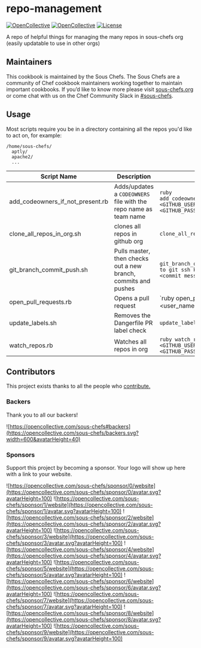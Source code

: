 # repo-management

[![OpenCollective](https://opencollective.com/sous-chefs/backers/badge.svg)](#backers)
[![OpenCollective](https://opencollective.com/sous-chefs/sponsors/badge.svg)](#sponsors)
[![License](https://img.shields.io/badge/License-Apache%202.0-green.svg)](https://opensource.org/licenses/Apache-2.0)

A repo of helpful things for managing the many repos in sous-chefs org (easily updatable to use in other orgs)

## Maintainers

This cookbook is maintained by the Sous Chefs. The Sous Chefs are a community of Chef cookbook maintainers working together to maintain important cookbooks. If you’d like to know more please visit [sous-chefs.org](https://sous-chefs.org/) or come chat with us on the Chef Community Slack in [#sous-chefs](https://chefcommunity.slack.com/messages/C2V7B88SF).

## Usage

Most scripts require you be in a directory containing all the repos you'd like to act on, for example:

```shell
/home/sous-chefs/
  aptly/
  apache2/
  ...
```

|  Script Name     |  Description     |   Usage    |
|  ---  |  ---  |  ---  |
| add_codeowners_if_not_present.rb      | Adds/updates a `CODEOWNERS` file with the repo name as team name | `ruby add_codeowners_if_not_present.rb <GITHUB_USERNAME> <GITHUB_PASSWORD_OR_TOKEN>` |
| clone_all_repos_in_org.sh | clones all repos in github org | `clone_all_repos_in_org.sh` |
| git_branch_commit_push.sh | Pulls master, then checks out a new branch, commits and pushes | `git_branch_commit_push.sh <path to git ssh key> <branch name> <commit message>` |
| open_pull_requests.rb | Opens a pull request | `ruby open_pull_requests.rb <user_name> <token|password> <pr_title> <pr_body> <your_branch_name>` |
| update_labels.sh | Removes the Dangerfile PR label check | `update_labels.sh` |
| watch_repos.rb | Watches all repos in org | `ruby watch_repos.rb <GITHUB_USERNAME> <GITHUB_PASSWORD_OR_TOKEN>` |

## Contributors

This project exists thanks to all the people who [contribute.](https://opencollective.com/sous-chefs/contributors.svg?width=890&button=false)

### Backers

Thank you to all our backers!

![https://opencollective.com/sous-chefs#backers](https://opencollective.com/sous-chefs/backers.svg?width=600&avatarHeight=40)

### Sponsors

Support this project by becoming a sponsor. Your logo will show up here with a link to your website.

![https://opencollective.com/sous-chefs/sponsor/0/website](https://opencollective.com/sous-chefs/sponsor/0/avatar.svg?avatarHeight=100)
![https://opencollective.com/sous-chefs/sponsor/1/website](https://opencollective.com/sous-chefs/sponsor/1/avatar.svg?avatarHeight=100)
![https://opencollective.com/sous-chefs/sponsor/2/website](https://opencollective.com/sous-chefs/sponsor/2/avatar.svg?avatarHeight=100)
![https://opencollective.com/sous-chefs/sponsor/3/website](https://opencollective.com/sous-chefs/sponsor/3/avatar.svg?avatarHeight=100)
![https://opencollective.com/sous-chefs/sponsor/4/website](https://opencollective.com/sous-chefs/sponsor/4/avatar.svg?avatarHeight=100)
![https://opencollective.com/sous-chefs/sponsor/5/website](https://opencollective.com/sous-chefs/sponsor/5/avatar.svg?avatarHeight=100)
![https://opencollective.com/sous-chefs/sponsor/6/website](https://opencollective.com/sous-chefs/sponsor/6/avatar.svg?avatarHeight=100)
![https://opencollective.com/sous-chefs/sponsor/7/website](https://opencollective.com/sous-chefs/sponsor/7/avatar.svg?avatarHeight=100)
![https://opencollective.com/sous-chefs/sponsor/8/website](https://opencollective.com/sous-chefs/sponsor/8/avatar.svg?avatarHeight=100)
![https://opencollective.com/sous-chefs/sponsor/9/website](https://opencollective.com/sous-chefs/sponsor/9/avatar.svg?avatarHeight=100)
